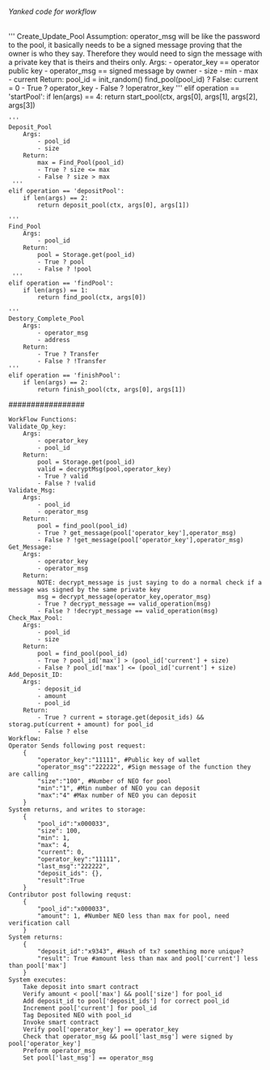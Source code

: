  ###### Yanked code for workflow
 
 '''
    Create_Update_Pool
    Assumption: operator_msg will be like the password to the pool, it basically needs to be a signed message proving that the owner is who they say. Therefore they would need to sign the message with a private key that is theirs and theirs only. 
        Args:
            - operator_key == operator public key
            - operator_msg == signed message by owner
            - size
            - min
            - max
            - current
        Return:
            pool_id = init_random()
            find_pool(pool_id) ? False: current = 0
            - True ? operator_key 
            - False ? !operatror_key
     '''
    elif operation == 'startPool':
        if len(args) == 4:
            return start_pool(ctx, args[0], args[1], args[2], args[3])
    
    '''
    Deposit_Pool
        Args:
            - pool_id
            - size
        Return:
            max = Find_Pool(pool_id)
            - True ? size <= max
            - False ? size > max
     '''
    elif operation == 'depositPool':
        if len(args) == 2:
            return deposit_pool(ctx, args[0], args[1])

    '''
    Find_Pool
        Args:
            - pool_id
        Return:
            pool = Storage.get(pool_id)
            - True ? pool
            - False ? !pool
     '''
    elif operation == 'findPool':
        if len(args) == 1:
            return find_pool(ctx, args[0])

    '''
    Destory_Complete_Pool
        Args:
            - operator_msg
            - address
        Return: 
            - True ? Transfer
            - False ? !Transfer
    '''
    elif operation == 'finishPool':
        if len(args) == 2:
            return finish_pool(ctx, args[0], args[1])

#################
 
    WorkFlow Functions:
    Validate_Op_key:
        Args:
            - operator_key
            - pool_id
        Return:
            pool = Storage.get(pool_id)
            valid = decryptMsg(pool,operator_key)
            - True ? valid
            - False ? !valid
    Validate_Msg:
        Args:
            - pool_id
            - operator_msg
        Return:
            pool = find_pool(pool_id)
            - True ? get_message(pool['operator_key'],operator_msg)
            - False ? !get_message(pool['operator_key'],operator_msg)
    Get_Message:
        Args:
            - operator_key
            - operator_msg
        Return:
            NOTE: decrypt_message is just saying to do a normal check if a message was signed by the same private key
            msg = decrypt_message(operator_key,operator_msg)
            - True ? decrypt_message == valid_operation(msg)
            - False ? !decrypt_message == valid_operation(msg)
    Check_Max_Pool:
        Args:
            - pool_id
            - size
        Return:
            pool = find_pool(pool_id)
            - True ? pool_id['max'] > (pool_id['current'] + size)
            - False ? pool_id['max'] <= (pool_id['current'] + size)
    Add_Deposit_ID:
        Args:
            - deposit_id
            - amount
            - pool_id
        Return:
            - True ? current = storage.get(deposit_ids) && storag.put(current + amount) for pool_id 
            - False ? else
    Workflow:
    Operator Sends following post request:
        {
            "operator_key":"11111", #Public key of wallet
            "operator_msg":"222222", #Sign message of the function they are calling
            "size":"100", #Number of NEO for pool
            "min":"1", #Min number of NEO you can deposit
            "max":"4" #Max number of NEO you can deposit
        }
    System returns, and writes to storage:
        {
            "pool_id":"x000033",
            "size": 100,
            "min": 1,
            "max": 4,
            "current": 0,
            "operator_key":"11111",
            "last_msg":"222222",
            "deposit_ids": {},
            "result":True
        }
    Contributor post following requst:
        {
            "pool_id":"x000033",
            "amount": 1, #Number NEO less than max for pool, need verification call
        }
    System returns:
        {
            "deposit_id":"x9343", #Hash of tx? something more unique?
            "result": True #amount less than max and pool['current'] less than pool['max']
        }
    System executes:
        Take deposit into smart contract
        Verify amount < pool['max'] && pool['size'] for pool_id
        Add deposit_id to pool['deposit_ids'] for correct pool_id
        Increment pool['current'] for pool_id
        Tag Deposited NEO with pool_id
        Invoke smart contract
        Verify pool['operator_key'] == operator_key
        Check that operator_msg && pool['last_msg'] were signed by pool['operator_key']
        Preform operator_msg
        Set pool['last_msg'] == operator_msg

